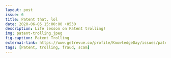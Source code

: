 ```yaml
---
layout: post
issue: 6
title: Patent that, lol
date: 2020-06-05 15:00:00 +0530
description: Life lesson on Patent trolling!
img: patent-trolling.jpeg
fig-caption: Patent Trolling
external-link: https://www.getrevue.co/profile/KnowledgeDay/issues/patent-that-lol-knowledge-day-shots-253203
tags: [Patent, trolling, fraud, scam]
---
```

